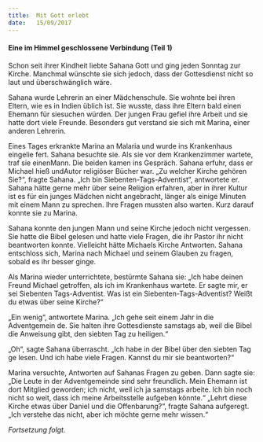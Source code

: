 ```yaml
---
title:  Mit Gott erlebt
date:   15/09/2017
---
```


#### Eine im Himmel geschlossene Verbindung (Teil 1)

Schon seit ihrer Kindheit liebte Sahana Gott und ging jeden Sonntag zur Kirche. Manchmal wünschte sie sich jedoch, dass der Gottesdienst nicht so laut und überschwänglich wäre.

Sahana wurde Lehrerin an einer Mädchenschule. Sie wohnte bei ihren Eltern, wie es in Indien üblich ist. Sie wusste, dass ihre Eltern bald einen Ehemann für siesuchen würden. Der jungen Frau gefiel ihre Arbeit und sie hatte dort viele Freunde. Besonders gut verstand sie sich mit Marina, einer anderen Lehrerin.

Eines Tages erkrankte Marina an Malaria und wurde ins Krankenhaus eingelie fert. Sahana besuchte sie. Als sie vor dem Krankenzimmer wartete, traf sie einenMann. Die beiden kamen ins Gespräch. Sahana erfuhr, dass er Michael hieß undAutor religiöser Bücher war. „Zu welcher Kirche gehören Sie?“, fragte Sahana. „Ich bin Siebenten-Tags-Adventist“, antwortete er. Sahana hätte gerne mehr über seine Religion erfahren, aber in ihrer Kultur ist es für ein junges Mädchen nicht angebracht, länger als einige Minuten mit einem Mann zu sprechen. Ihre Fragen mussten also warten. Kurz darauf konnte sie zu Marina.

Sahana konnte den jungen Mann und seine Kirche jedoch nicht vergessen. Sie hatte die Bibel gelesen und hatte viele Fragen, die ihr Pastor ihr nicht beantworten konnte. Vielleicht hätte Michaels Kirche Antworten. Sahana entschloss sich, Marina nach Michael und seinem Glauben zu fragen, sobald es ihr besser ginge.

Als Marina wieder unterrichtete, bestürmte Sahana sie: „Ich habe deinen Freund Michael getroffen, als ich im Krankenhaus wartete. Er sagte mir, er sei Siebenten Tags-Adventist. Was ist ein Siebenten-Tags-Adventist? Weißt du etwas über seine Kirche?“

„Ein wenig“, antwortete Marina. „Ich gehe seit einem Jahr in die Adventgemein de. Sie halten ihre Gottesdienste samstags ab, weil die Bibel die Anweisung gibt, den siebten Tag zu heiligen.“

„Oh“, sagte Sahana überrascht. „Ich habe in der Bibel über den siebten Tag ge lesen. Und ich habe viele Fragen. Kannst du mir sie beantworten?“

Marina versuchte, Antworten auf Sahanas Fragen zu geben. Dann sagte sie: „Die Leute in der Adventgemeinde sind sehr freundlich. Mein Ehemann ist dort Mitglied geworden; ich nicht, weil ich ja samstags arbeite. Ich bin noch nicht so weit, dass ich meine Arbeitsstelle aufgeben könnte.“ „Lehrt diese Kirche etwas über Daniel und die Offenbarung?“, fragte Sahana aufgeregt. „Ich verstehe das nicht, aber ich möchte gerne mehr wissen.“

_Fortsetzung folgt._